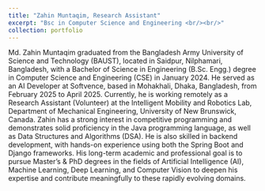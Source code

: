 ```yaml
---
title: "Zahin Muntaqim, Research Assistant"
excerpt: "Bsc in Computer Science and Engineering <br/><br/>"
collection: portfolio
---
```


Md. Zahin Muntaqim graduated from the Bangladesh Army University of Science and Technology (BAUST), located in Saidpur, Nilphamari, Bangladesh, with a Bachelor of Science in Engineering (B.Sc. Engg.) degree in Computer Science and Engineering (CSE) in January 2024. He served as an AI Developer at Softvence, based in Mohakhali, Dhaka, Bangladesh, from February 2025 to April 2025. Currently, he is working remotely as a Research Assistant (Volunteer) at the Intelligent Mobility and Robotics Lab, Department of Mechanical Engineering, University of New Brunswick, Canada. Zahin has a strong interest in competitive programming and demonstrates solid proficiency in the Java programming language, as well as Data Structures and Algorithms (DSA). He is also skilled in backend development, with hands-on experience using both the Spring Boot and Django frameworks. His long-term academic and professional goal is to pursue Master’s & PhD degrees in the fields of Artificial Intelligence (AI), Machine Learning, Deep Learning, and Computer Vision to deepen his expertise and contribute meaningfully to these rapidly evolving domains.
